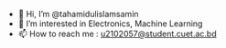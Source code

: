 - 👋 Hi, I’m @tahamidulislamsamin
- 👀 I’m interested in Electronics, Machine Learning
- 📫 How to reach me : u2102057@student.cuet.ac.bd

